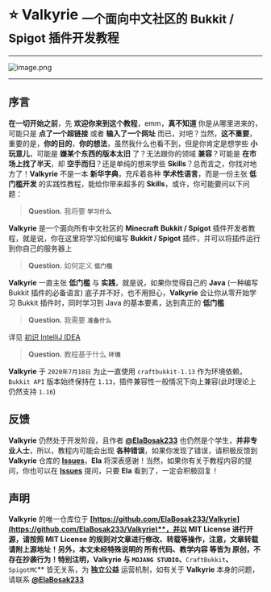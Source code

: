 # ⭐ **Valkyrie** <sub><strong>一个面向中文社区的 Bukkit / Spigot 插件开发教程</strong></sub>

---

![image.png](https://i.loli.net/2020/07/17/EXbJ5sAuBLc1ozH.png)

---

## 序言

**在一切开始之前**，先 **欢迎你来到这个教程**，emm，**真不知道** 你是从哪里进来的，可能只是 **点了一个超链接** 或者 **输入了一个网址** 而已，对吧？当然，**这不重要**，重要的是，**你的目的**，**你的想法**，虽然我什么也看不到，但是你肯定是想学些 **小玩意儿**，可能是 **嫌某个东西的版本太旧** 了？无法跟你的领域 **兼容**？可能是 **在市场上找了半天**，却 **空手而归**？还是单纯的想来学些 **Skills**？总而言之，你找对地方了！**Valkyrie** 不是一本 **新华字典**，充斥着各种 **学术性语言**，而是一份主张 **低门槛开发** 的实践性教程，能给你带来超多的 **Skills**，或许，你可能要问以下问题：

> **Question.** 我将要 **`学习什么`**

**Valkyrie** 是一个面向所有中文社区的 **Minecraft** **Bukkit / Spigot** 插件开发者教程，就是说，你在这里将学习如何编写 **Bukkit / Spigot** 插件，并可以将插件运行到你自己的服务器上

> **Question.** 如何定义 **`低门槛`**

**Valkyrie** 一直主张 **低门槛** 与 **实践**，就是说，如果你觉得自己的 **Java** (一种编写 Bukkit 插件的必备语言) 底子并不好，也不用担心，**Valkyrie** 会让你从零开始学习 Bukkit 插件时，同时学习到 Java 的基本要素，达到真正的 **低门槛**

> **Question.** 我需要 **`准备什么`**

详见 [初识 IntelliJ IDEA](https://valkyrie.elabosak.cn/#/source/Part01/1.3-初识IntelliJIDEA)

> **Question.** 教程基于什么 **`环境`**

**Valkyrie** 于 `2020年7月18日` 为止一直使用 `craftbukkit-1.13` 作为环境依赖，`Bukkit API` 版本始终保持在 `1.13`，插件兼容性一般情况下向上兼容(此时理论上仍然支持 `1.16`)

## 反馈

**Valkyrie** 仍然处于开发阶段，且作者 **[@ElaBosak233](https://github.com/ElaBosak233)** 也仍然是个学生，**并非专业人士**，所以，教程内可能会出现 **各种错误**，如果你发现了错误，请积极反馈到 **Valkyrie** 仓库的 **[Issues](https://github.com/ElaBosak233/Valkyrie/issues)**，**Ela** 将深表感谢！当然，如果你有关于教程内容的提问，你也可以在 **[Issues](https://github.com/ElaBosak233/Valkyrie/issues)** 提问，只要 **Ela** 看到了，一定会积极回复！

## 声明

**Valkyrie** 的唯一仓库位于 **[https://github.com/ElaBosak233/Valkyrie](https://github.com/ElaBosak233/Valkyrie)**，并以 **MIT License** 进行开源，请按照 **MIT License** 的规则对文章进行修改、转载等操作，**注意**，文章转载 **请附上源地址**！另外，本文未经特殊说明的 **所有代码**、**教学内容** 等皆为 **原创**，不存在抄袭行为！特别注明，**Valkyrie** 与 **`MOJANG STUDIO`**、**`CraftBukkit`**、**`SpigotMC`** 皆无关系，为 **独立公益** 运营机制，如有关于 **Valkyrie** 本身的问题，请联系 **[@ElaBosak233](https://github.com/ElaBosak233)**